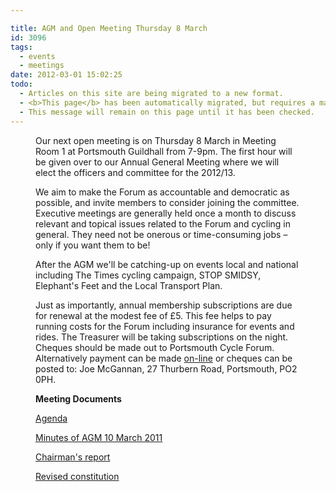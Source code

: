 ```yaml
---

title: AGM and Open Meeting Thursday 8 March
id: 3096
tags:
  - events
  - meetings
date: 2012-03-01 15:02:25
todo:
  - Articles on this site are being migrated to a new format.
  - <b>This page</b> has been automatically migrated, but requires a manual check-&amp;-tune to ensure the format and links all work as expected.
  - This message will remain on this page until it has been checked.
---
```


<figure id="" align="alignright" width="259" caption="Elephant&#39;s Feet - no not these!"![Elephant](http://farm3.staticflickr.com/2186/2199859057_aab3e68b50.jpg "Elephant")

Our next open meeting is on Thursday 8 March in Meeting Room 1 at Portsmouth Guildhall from 7-9pm. The first hour will be given over to our Annual General Meeting where we will elect the officers and committee for the 2012/13.

We aim to make the Forum as accountable and democratic as possible, and invite members to consider joining the committee. Executive meetings are generally held once a month to discuss relevant and topical issues related to the Forum and cycling in general. They need not be onerous or time-consuming jobs – only if you want them to be!

After the AGM we'll be catching-up on events local and national including The Times cycling campaign, STOP SMIDSY, Elephant's Feet and the Local Transport Plan.

Just as importantly, annual membership subscriptions are due for renewal at the modest fee of £5\. This fee helps to pay running costs for the Forum including insurance for events and rides. The Treasurer will be taking subscriptions on the night. Cheques should be made out to Portsmouth Cycle Forum. Alternatively payment can be made [on-line](http://www.pompeybug.co.uk/join/ "Join Portsmouth Cycle Forum") or cheques can be posted to: Joe McGannan, 27 Thurbern Road, Portsmouth, PO2 0PH.

**Meeting Documents**

[Agenda](http://www.pompeybug.co.uk/2012/03/agm-and-open-meeting-thursday-8-march/portsmouth-cycle-forum-agm-thursday-08mar12-agenda/ "Portsmouth Cycle Forum AGM 8 March 2012 - Agenda")

[Minutes of AGM 10 March 2011](http://www.pompeybug.co.uk/2012/03/agm-and-open-meeting-thursday-8-march/portsmouth-cycle-forum-2011-annual-general-meeting-minutes-10-3/ "Portsmouth Cycle \forum minutes of AGM 10 March 2011")

[Chairman's report](http://www.pompeybug.co.uk/2012/03/agm-and-open-meeting-thursday-8-march/pcf-chairmans-annual-report-march-2012/ "Portsmouth Cycle Forum Chairman")

[Revised constitution](http://www.pompeybug.co.uk/2012/03/agm-and-open-meeting-thursday-8-march/pcf-constitution-v2-3-draft/ "Portsmouth Cycle Forum proposed revisions to the constitution")
